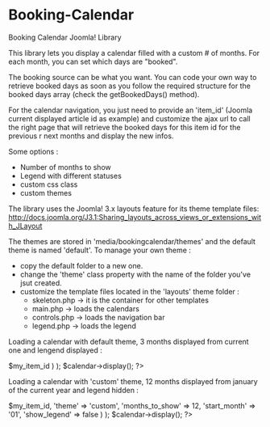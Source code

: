 Booking-Calendar
================

Booking Calendar Joomla! Library

This library lets you display a calendar filled with a custom # of months. For each month, you can set which days are "booked".

The booking source can be what you want. You can code your own way to retrieve booked days as soon as you follow the required structure for the booked days array (check the getBookedDays() method).  

For the calendar navigation, you just need to provide an 'item_id' (Joomla current displayed article id as example) and customize the ajax url to call the right page that will retrieve the booked days for this item id for the previous r next months and display the new infos.

Some options :

- Number of months to show
- Legend with different statuses
- custom css class
- custom themes

The library uses the Joomla! 3.x layouts feature for its theme template files:
http://docs.joomla.org/J3.1:Sharing_layouts_across_views_or_extensions_with_JLayout

The themes are stored in 'media/bookingcalendar/themes' and the default theme is named 'default'.
To manage your own theme :
 - copy the default folder to a new one.
 - change the 'theme' class property with the name of the folder you've jsut created.
 - customize the template files located in the 'layouts' theme folder :
 	- skeleton.php -> it is the container for other templates
 	- main.php -> loads the calendars
 	- controls.php -> loads the navigation bar
 	- legend.php -> loads the legend
 	
Loading a calendar with default theme, 3 months displayed from current one and lengend displayed :

<?php
jimport('bookingcalendar.calendar');

$calendar = new BookingCalendar( array(
	'item_id' => $my_item_id
	)
);

$calendar->display();
?>

Loading a calendar with 'custom' theme, 12 months displayed from january of the current year and legend hidden :

<?php
jimport('bookingcalendar.calendar');

$calendar = new BookingCalendar( array(
	'item_id' => $my_item_id,
	'theme' => 'custom',
	'months_to_show' => 12,
	'start_month' => '01',
	'show_legend' => false
	)
);

$calendar->display();
?>
